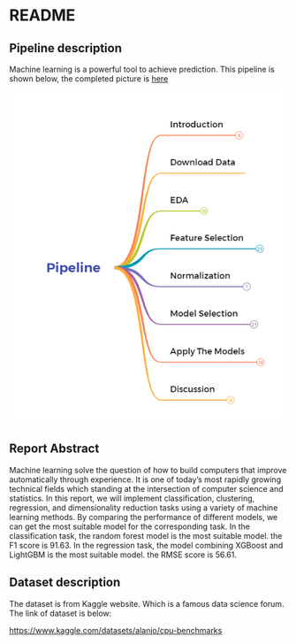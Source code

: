 # README

## Pipeline description

Machine learning is a powerful tool to achieve prediction. This pipeline is shown below, the completed picture is [here](https://github.com/uqer-jyh/Machine-learning-pipeline/blob/main/Pipeline.pdf)

![image-20220616225050747](Pipeline.png)

## Report Abstract

Machine learning solve the question of how to build computers that improve automatically through experience. It is one of today’s most rapidly growing technical fields which standing at the intersection of computer science and statistics. In this report, we will implement classification, clustering, regression, and dimensionality reduction tasks using a variety of machine learning methods. By comparing the performance of different models, we can get the most suitable model for the corresponding task. In the classification task, the random forest model is the most suitable model. the F1 score is 91.63. In the regression task, the model combining XGBoost and LightGBM is the most suitable model. the RMSE score is 56.61.







## Dataset description

The dataset is from Kaggle website. Which is a famous data science forum. The link of dataset is below:

 https://www.kaggle.com/datasets/alanjo/cpu-benchmarks
